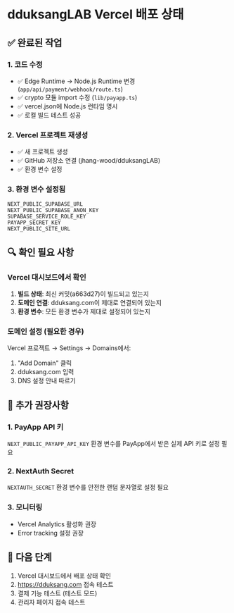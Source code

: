 # dduksangLAB Vercel 배포 상태

## ✅ 완료된 작업

### 1. 코드 수정
- ✅ Edge Runtime → Node.js Runtime 변경 (`app/api/payment/webhook/route.ts`)
- ✅ crypto 모듈 import 수정 (`lib/payapp.ts`)
- ✅ vercel.json에 Node.js 런타임 명시
- ✅ 로컬 빌드 테스트 성공

### 2. Vercel 프로젝트 재생성
- ✅ 새 프로젝트 생성
- ✅ GitHub 저장소 연결 (jhang-wood/dduksangLAB)
- ✅ 환경 변수 설정

### 3. 환경 변수 설정됨
```
NEXT_PUBLIC_SUPABASE_URL
NEXT_PUBLIC_SUPABASE_ANON_KEY
SUPABASE_SERVICE_ROLE_KEY
PAYAPP_SECRET_KEY
NEXT_PUBLIC_SITE_URL
```

## 🔍 확인 필요 사항

### Vercel 대시보드에서 확인
1. **빌드 상태**: 최신 커밋(a663d27)이 빌드되고 있는지
2. **도메인 연결**: dduksang.com이 제대로 연결되어 있는지
3. **환경 변수**: 모든 환경 변수가 제대로 설정되어 있는지

### 도메인 설정 (필요한 경우)
Vercel 프로젝트 → Settings → Domains에서:
1. "Add Domain" 클릭
2. dduksang.com 입력
3. DNS 설정 안내 따르기

## 📝 추가 권장사항

### 1. PayApp API 키
`NEXT_PUBLIC_PAYAPP_API_KEY` 환경 변수를 PayApp에서 받은 실제 API 키로 설정 필요

### 2. NextAuth Secret
`NEXTAUTH_SECRET` 환경 변수를 안전한 랜덤 문자열로 설정 필요

### 3. 모니터링
- Vercel Analytics 활성화 권장
- Error tracking 설정 권장

## 🚀 다음 단계

1. Vercel 대시보드에서 배포 상태 확인
2. https://dduksang.com 접속 테스트
3. 결제 기능 테스트 (테스트 모드)
4. 관리자 페이지 접속 테스트
